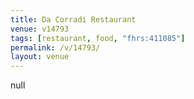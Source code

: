 ```yaml
---
title: Da Corradi Restaurant
venue: v14793
tags: [restaurant, food, "fhrs:411085"]
permalink: /v/14793/
layout: venue
---
```

null